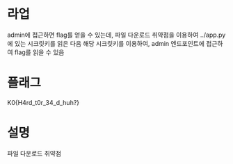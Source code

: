 # 라업
admin에 접근하면 flag를 얻을 수 있는데,
파일 다운로드 취약점을 이용하여 ../app.py에 있는 시크릿키를 읽은 다음
해당 시크릿키를 이용하여, admin 엔드포인트에 접근하여 flag를 읽을 수 있음


# 플래그
K0{H4rd_t0r_34_d_huh?}


# 설명
파일 다운로드 취약점